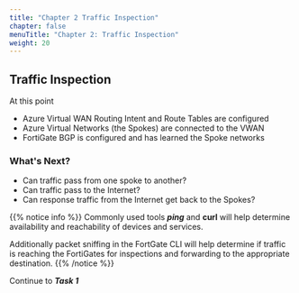 ```yaml
---
title: "Chapter 2 Traffic Inspection"
chapter: false
menuTitle: "Chapter 2: Traffic Inspection"
weight: 20
---
```


## Traffic Inspection

At this point

- Azure Virtual WAN Routing Intent and Route Tables are configured
- Azure Virtual Networks (the Spokes) are connected to the VWAN
- FortiGate BGP is configured and has learned the Spoke networks

### What's Next?

- Can traffic pass from one spoke to another?
- Can traffic pass to the Internet?
- Can response traffic from the Internet get back to the Spokes?

{{% notice info %}}
Commonly used tools ***ping*** and **curl** will help determine availability and reachability of devices and services.

Additionally packet sniffing in the FortGate CLI will help determine if traffic is reaching the FortiGates for inspections and forwarding to the appropriate destination.
{{% /notice %}}

Continue to ***Task 1***
